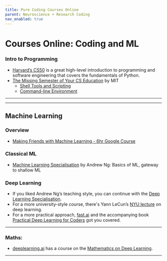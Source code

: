 ```yaml
---
title: Pure Coding Courses Online
parent: Neuroscience + Research Coding
nav_enabled: true 
---
```

# Courses Online: Coding and ML


### Intro to Programming
- [Harvard’s CS50](https://pll.harvard.edu/course/cs50-introduction-computer-science) is a great high-level introduction to programming and software engineering that covers the fundamentals of Python.
-  [The Missing Semester of Your CS Education](https://missing.csail.mit.edu/) by MIT
    - [Shell Tools and Scripting](https://missing.csail.mit.edu/2020/shell-tools/)
    - [Command-line Environment](https://missing.csail.mit.edu/2020/command-line/)
---


---
## Machine Learning
### Overview
- [Making Friends with Machine Learning - 6hr Google Course](https://www.youtube.com/watch?v=1vkb7BCMQd0)

### Classical ML
- [Machine Learning Specialisation](https://www.deeplearning.ai/courses/machine-learning-specialization/) by Andrew Ng: Basics of ML, gateway to shallow ML

### Deep Learning
- If you liked Andrew Ng’s teaching style, you can continue with the [Deep Learning Specialisation](https://www.deeplearning.ai/courses/deep-learning-specialization/).
- For a more university-style course, there's Yann LeCun’s [NYU lecture](https://atcold.github.io/NYU-DLSP21/) on deep learning.
- For a more practical approach, [fast.ai](https://course.fast.ai/) and the accompanying book [Practical Deep Learning for Coders](https://course.fast.ai/Resources/book.html) got you covered.
---


### Maths:

- [deeplearning.ai](http://deeplearning.ai) has a course on the [Mathematics on Deep Learning](https://www.deeplearning.ai/courses/mathematics-for-machine-learning-and-data-science-specialization/).
---